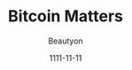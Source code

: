 ---
layout: media
title: Bitcoin Matters
date: 1111-11-11
categories: ['Podcasts']
author: ['Beautyon']
excerpt: One on one conversations with Beautyon discussing Bitcoin’s potential for helping people globally.
external_url: https://www.youtube.com/playlist?list=PLXebE1eEMGOTe6ipH9n2AmUE3uLaKEfXE
---